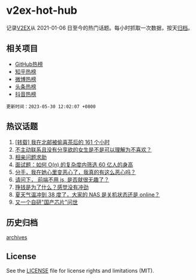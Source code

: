 # v2ex-hot-hub

 记录[V2EX](https://www.v2ex.com/)从 2021-01-06 日至今的热门话题。每小时抓取一次数据，按天[归档](archives)。
 
 ## 相关项目

- [GitHub热榜](https://github.com/it985/github-hot-hub)
- [知乎热榜](https://github.com/it985/zhihu-hot-hub)
- [微博热榜](https://github.com/it985/weibo-hot-hub)
- [头条热榜](https://github.com/it985/toutiao-hot-hub)
- [抖音热榜](https://github.com/it985/douyin-hot-hub)


 `更新时间：2023-05-30 12:02:07 +0800`

## 热议话题

1. [[转载] 我在北邮被偷喜茶后的 161 个小时](https://www.v2ex.com/t/943867)
1. [不主动联系且没有分享欲的女生是不是可以理解为不喜欢？](https://www.v2ex.com/t/943947)
1. [相亲问题求助](https://www.v2ex.com/t/944061)
1. [面试题：如何 O(n) 的复杂度内筛选 60 亿人的身高](https://www.v2ex.com/t/943925)
1. [分手，我在她心里变恶心了，我真的有这么恶心吗？](https://www.v2ex.com/t/944054)
1. [请问下， 前端不用 js, 是否就很无趣了？](https://www.v2ex.com/t/943903)
1. [挣钱是为了什么？感觉没有冲劲](https://www.v2ex.com/t/944086)
1. [夏天气温冲到 38 度了，大家的 NAS 是关机状态还是 online？](https://www.v2ex.com/t/943864)
1. [又一个自研"国产芯片"问世](https://www.v2ex.com/t/944078)

## 历史归档

[archives](archives)

## License

See the [LICENSE](LICENSE) file for license rights and limitations (MIT).
